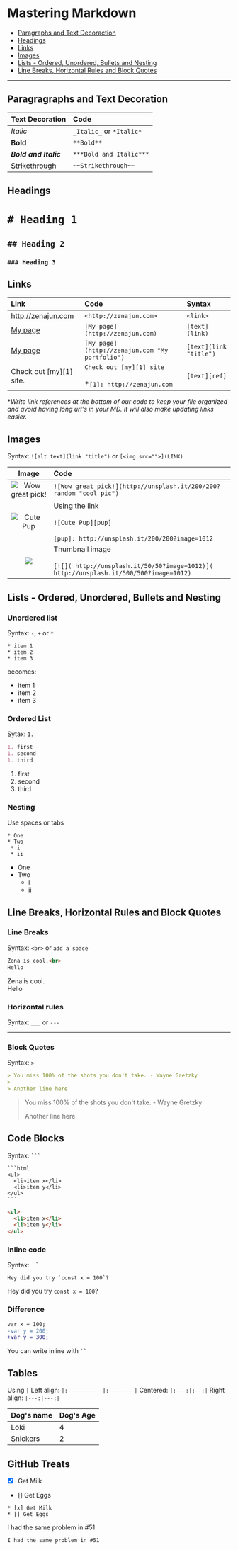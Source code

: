 # Mastering Markdown

* [Paragraphs and Text Decoraction](#paragraphs-and-text-decoration)
* [Headings](#headings)
* [Links](#links)
* [Images](#images)
* [Lists - Ordered, Unordered, Bullets and Nesting](#lists---ordered-unordered-bullets-and-nesting)
* [Line Breaks, Horizontal Rules and Block Quotes](#line-breaks-horizontal-rules-and-block-quotes)

---

## Paragragraphs and Text Decoration

|Text Decoration|Code|
|:--------------|:---|
|*Italic*| `_Italic_` or `*Italic*`|
|**Bold**|`**Bold**`|
|***Bold and Italic***|`***Bold and Italic***`|
|~~Strikethrough~~|`~~Strikethrough~~`|

## Headings

# `# Heading 1`

## `## Heading 2`

### `### Heading 3`

## Links

|Link|Code|Syntax|
|:---|:---|:-----|
|<http://zenajun.com>|`<http://zenajun.com>`|`<link>`|
|[My page](http://zenajun.com)|`[My page](http://zenajun.com)`|`[text](link)`|
|[My page](http://zenajun.com "My portfolio")|`[My page](http://zenajun.com "My portfolio")`|`[text](link "title")`|
|Check out [my][1] site.|`Check out [my][1] site`<br><br> *`[1]: http://zenajun.com`<br> |`[text][ref]`| 

**Write link references at the bottom of our code to keep your file organized and avoid having long url's in your MD.  It will also make updating links easier.*

## Images

Syntax: `![alt text](link "title")` or `[<img src="">](LINK)`

|Image|Code|
|:---:|:---|
|![Wow great pick!](http://unsplash.it/200/200?random "cool pic")|`![Wow great pick!](http://unsplash.it/200/200?random "cool pic")`|
|![Cute Pup][pup]|Using the link<br><br>`![Cute Pup][pup]`<br><br>`[pup]: http://unsplash.it/200/200?image=1012`|
|[![]( http://unsplash.it/50/50?image=1012)]( http://unsplash.it/500/500?image=1012)|Thumbnail image<br><br>`[![]( http://unsplash.it/50/50?image=1012)]( http://unsplash.it/500/500?image=1012)`|

[pup]: http://unsplash.it/200/200?image=1012

## Lists - Ordered, Unordered, Bullets and Nesting

### Unordered list

Syntax: `-`, `+` or `*`

```
* item 1
* item 2
* item 3
```
becomes:

* item 1
* item 2
* item 3


### Ordered List

Sytax: `1.`
```md
1. first
1. second
1. third
```

1. first
1. second
1. third

### Nesting

Use spaces or tabs
```
* One
* Two
 * i
 * ii
```

* One
* Two
  * i
  * ii

## Line Breaks, Horizontal Rules and Block Quotes

### Line Breaks

Syntax: `<br>` or `add a space`

```md
Zena is cool.<br>
Hello
```
Zena is cool.<br>
Hello

### Horizontal rules 

Syntax: `___` or `---`

---

### Block Quotes

Syntax: `>`

```md
> You miss 100% of the shots you don't take. - Wayne Gretzky
>
> Another line here
```

> You miss 100% of the shots you don't take. - Wayne Gretzky
>
>Another line here



## Code Blocks

Syntax: ` ``` `


 ` ```html `<br>
 `<ul>`<br>
 `  <li>item x</li>`<br>
 `  <li>item y</li>`<br>
 `</ul>`<br>
 ` ``` ` 
 
 ```html
 <ul>
   <li>item x</li>
   <li>item y</li>
 </ul>
 ```

### Inline code

Syntax: ` ` `

```
Hey did you try `const x = 100`?
```

Hey did you try `const x = 100`?


### Difference

```diff
var x = 100;
-var y = 200;
+var y = 300;
```

You can write inline with ` `` `

##  Tables

Using `|`
Left align: `|:-----------|:--------|`
Centered: `|:---:|:--:|`
Right align: `|---:|---:|`

|Dog's name  |Dog's Age|
|:-----------|:--------|
|Loki|4|
|Snickers|2|


## GitHub Treats

* [x] Get Milk
* [] Get Eggs

```
* [x] Get Milk
* [] Get Eggs
```

I had the same problem in #51 

`I had the same problem in #51 `


